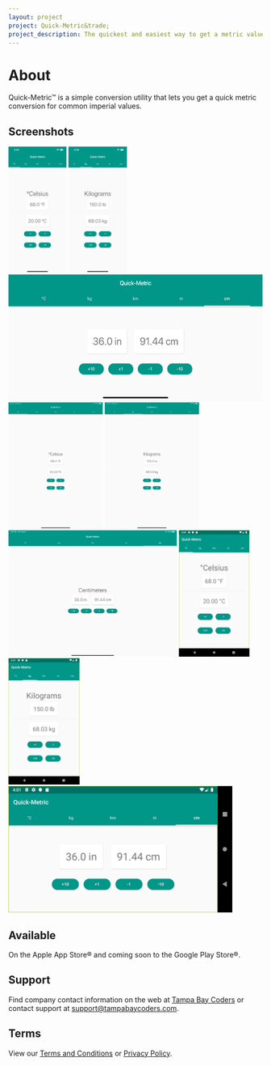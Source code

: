 ```yaml
---
layout: project
project: Quick-Metric&trade;
project_description: The quickest and easiest way to get a metric value from an imperial value.
---
```


# About

Quick-Metric&trade; is a simple conversion utility that lets you get a quick metric conversion
for common imperial values.

## Screenshots

<img src="https://raw.githubusercontent.com/jvanord/metric-converter/master/screenshots/ios/Simulator%20Screen%20Shot%20-%20iPhone%20Xs%20Max%20-%202019-08-21%20at%2016.38.23.png" alt="Simulator Screen Shot - iPhone Xs Max" height="250" />
<img src="https://raw.githubusercontent.com/jvanord/metric-converter/master/screenshots/ios/Simulator%20Screen%20Shot%20-%20iPhone%20Xs%20Max%20-%202019-08-21%20at%2016.38.26.png" alt="Simulator Screen Shot - iPhone Xs Max" height="250" />
<img src="https://raw.githubusercontent.com/jvanord/metric-converter/master/screenshots/ios/Simulator%20Screen%20Shot%20-%20iPhone%20Xs%20Max%20-%202019-08-21%20at%2016.38.45.png" alt="Simulator Screen Shot - iPhone Xs Max" height="250" />

<img src="https://raw.githubusercontent.com/jvanord/metric-converter/master/screenshots/ios/Simulator%20Screen%20Shot%20-%20iPad%20Pro%20(12.9-inch)%20(3rd%20generation)%20-%202019-08-21%20at%2017.22.13.png" alt="Simulator Screen Shot - iPad Pro (12.9-inch) (3rd generation)" height="250" />
<img src="https://raw.githubusercontent.com/jvanord/metric-converter/master/screenshots/ios/Simulator%20Screen%20Shot%20-%20iPad%20Pro%20(12.9-inch)%20(3rd%20generation)%20-%202019-08-21%20at%2017.22.18.png" alt="Simulator Screen Shot - iPad Pro (12.9-inch) (3rd generation)" height="250" />
<img src="https://raw.githubusercontent.com/jvanord/metric-converter/master/screenshots/ios/Simulator%20Screen%20Shot%20-%20iPad%20Pro%20(12.9-inch)%20(3rd%20generation)%20-%202019-08-21%20at%2017.22.24.png" alt="Simulator Screen Shot - iPad Pro (12.9-inch) (3rd generation)" height="250" />

<img src="https://raw.githubusercontent.com/jvanord/metric-converter/master/screenshots/pixel/Screenshot_1566417660.png" alt="Android Screenshot" height="250" />
<img src="https://raw.githubusercontent.com/jvanord/metric-converter/master/screenshots/pixel/Screenshot_1566417666.png" alt="Android Screenshot" height="250" />
<img src="https://raw.githubusercontent.com/jvanord/metric-converter/master/screenshots/pixel/Screenshot_1566417679.png" alt="Android Screenshot" height="250" />

## Available

On the Apple App Store&reg; and coming soon to the Google Play Store&reg;.

## Support

Find company contact information on the web at [Tampa Bay Coders](https://www.tampabaycoders.com) or contact support at support@tampabaycoders.com.

## Terms

View our [Terms and Conditions](terms) or [Privacy Policy](privacy).
